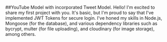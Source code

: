 ##YouTube Model with incorporated Tweet Model.
Hello! I'm excited to share my first project with you. It's basic, but I'm proud to say that I've implemented JWT Tokens for secure login. I've honed my skills in Node.js, Mongoose (for the database), and various dependency libraries such as bycrypt, multer (for file uploading), and cloudinary (for image storage), among others.





